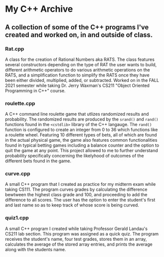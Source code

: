 # My C++ Archive
## A collection of some of the C++ programs I've created and worked on, in and outside of class.

### Rat.cpp

A class for the creation of Rational Numbers aka RATS. The class features several constructors depending on the type of RAT the user wants to build, different arithmetic operators to do various arithmetic operations on the RATS, and a simplification function to simplify the RATS once they have been either divided, multiplied, added, or subtracted. Worked on in the FALL 2021 semester while taking Dr. Jerry Waxman's CS211 "Object Oriented Programming in C++" course.

### roulette.cpp
A C++ command line roulette game that utlizes randomized results and probability. The randomized results are produced by the `srand()` and `rand()` functions found in the `<cstdlib>` library of the C++ langauge. The `rand()` function is configured to create an integer from 0 to 36 which functions like a roulette wheel. Featuring 10 different types of bets, all of which are found in the actual physical game, the game also features common functionalities found in typical betting games including a balance counter and the option to quit the game at any point. This project allowed to me to further understand probability specifically concerning the likelyhood of outcomes of the different bets found in the game.

### curve.cpp

A small C++ program that I created as practice for my midterm exam while taking CS111. The program curves grades by calculating the difference bewtween the highest class grade and 100, and proceeding to add the difference to all scores. The user has the option to enter the student's first and last name so as to keep track of whose score is being curved.

### quiz1.cpp

A small C++ program I created while taking Professor Gerald Landau's CS211 lab section. This program was assigned as a quick quiz. The program receives the student's name, four test grades, stores them in an array, calculates the average of the stored array entries, and prints the average along with the students name.  



 
